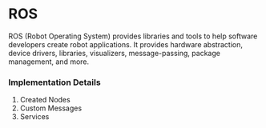 # ROS

ROS (Robot Operating System) provides libraries and tools to help software developers create robot applications. It provides hardware abstraction, device drivers, libraries, visualizers, message-passing, package management, and more. 

### Implementation Details
1. Created Nodes
2. Custom Messages
3. Services
